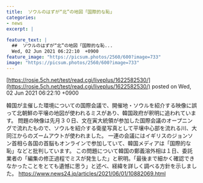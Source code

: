 ```yaml
---
title:  ソウルのはずが“北”の地図「国際的な恥」  
categories:
- news
excerpt: |
  
feature_text: |
  ##  ソウルのはずが“北”の地図「国際的な恥...
  Wed, 02 Jun 2021 06:22:10  +0900
feature_image: "https://picsum.photos/2560/600?image=733"
image: "https://picsum.photos/2560/600?image=733"
---
```


[https://rosie.5ch.net/test/read.cgi/liveplus/1622582530/](https://rosie.5ch.net/test/read.cgi/liveplus/1622582530/)
posted on Wed, 02 Jun 2021 06:22:10  +0900

<!--more-->

韓国が主催した環境についての国際会議で、開催地・ソウルを紹介する映像に誤って北朝鮮の平壌の地図が使われるミスがあり、韓国政府が釈明に追われています。 問題の映像は先月３０日、文在寅大統領が参加した国際会議のオープニングで流れたもので、ソウルを紹介する衛星写真として平壌中心部を流れる川、大同江からのズームアウトが使われました。 一連の会議にはイギリスのジョンソン首相ら各国の首脳もオンラインで参加していて、韓国メディアは「国際的な恥」などと批判しています。 この問題について韓国の鄭義溶外相は１日、委託業者の「編集の修正過程でミスが発生した」と釈明。「最後まで細かく確認できなかったことをとても遺憾に思う」と述べ、経緯を詳しく調べる方針を示しました。 https://www.news24.jp/articles/2021/06/01/10882069.html

